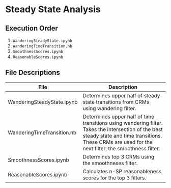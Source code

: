 # Steady State Analysis

## Execution Order

1. `WanderingSteadyState.ipynb`
2. `WanderingTimeTransition.nb`
3. `SmoothnessScores.ipynb`
4. `ReasonableScores.ipynb`

## File Descriptions

| File                       | Description                                                                                                                                                                                             |
|----------------------------|---------------------------------------------------------------------------------------------------------------------------------------------------------------------------------------------------------|
| WanderingSteadyState.ipynb | Determines upper half of steady state transitions from CRMs using wandering filter.                                                                                                                     |
| WanderingTimeTransition.nb | Determines upper half of time transitions using wandering filter. Takes the intersection of the best steady state and time transitions. These CRMs are used for the next filter, the smoothness filter. |
| SmoothnessScores.ipynb     | Determines top 3 CRMs using the smoothneses filter.                                                                                                                                                     |
| ReasonableScores.ipynb     | Calculates n-SP reasonableness scores for the top 3 filters.                                                                                                                                            |